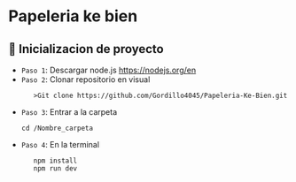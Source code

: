# Papeleria ke bien
## :hammer: Inicializacion de proyecto
- `Paso 1`: Descargar node.js https://nodejs.org/en
- `Paso 2`: Clonar repositorio en visual 
   ```
      >Git clone https://github.com/Gordillo4045/Papeleria-Ke-Bien.git
   ```
- `Paso 3`: Entrar a la carpeta  
   ```
   cd /Nombre_carpeta
   ```
- `Paso 4`: En la terminal 
   ```
      npm install
      npm run dev
   ```
